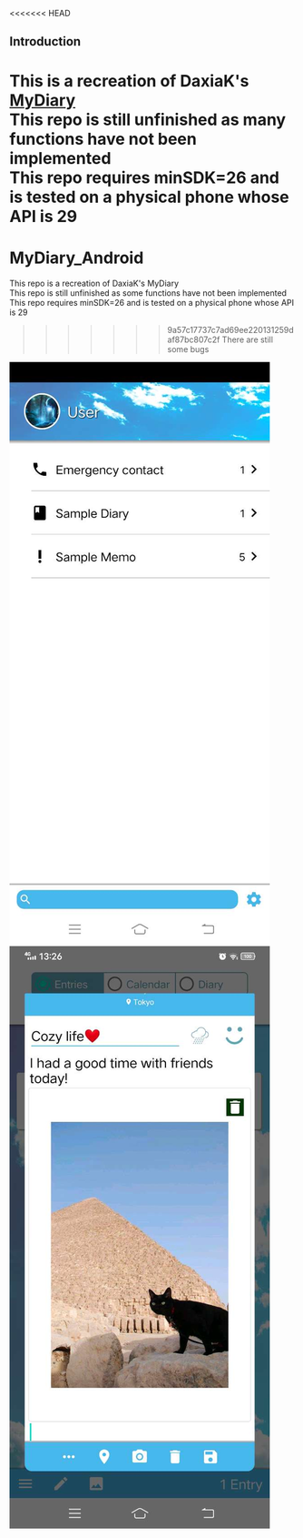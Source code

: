 <<<<<<< HEAD
## Introduction
This is a recreation of DaxiaK's [MyDiary](https://github.com/DaxiaK/MyDiary)  
This repo is still unfinished as many functions have not been implemented  
This repo requires minSDK=26 and is tested on a physical phone whose API is 29
=======
# MyDiary_Android
This repo is a recreation of DaxiaK's MyDiary  
This repo is still unfinished as some functions have not been implemented  
This repo requires minSDK=26 and is tested on a physical phone whose API is 29  
>>>>>>> 9a57c17737c7ad69ee220131259daf87bc807c2f
There are still some bugs  

![Example Photo 1](screenshot/Screenshot_main.jpg)  
![Example Photo 2](screenshot/Screenshot_diary.jpg) 


